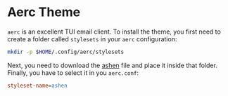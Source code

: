 # Aerc Theme

`aerc` is an excellent TUI email client. To install the theme, you first need to
create a folder called `stylesets` in your `aerc` configuration:

```bash
mkdir -p $HOME/.config/aerc/stylesets
```

Next, you need to download the
[ashen](https://codeberg.org/ficd/ashen/raw/branch/main/aerc/ashen) file and place it
inside that folder. Finally, you have to select it in you `aerc.conf`:

```ini
styleset-name=ashen
```
